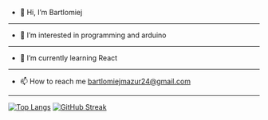 - 👋 Hi, I’m Bartlomiej

---

- 👀 I’m interested in programming and arduino

---

- 🌱 I’m currently learning React

---

- 📫 How to reach me bartlomiejmazur24@gmail.com

---

[![Top Langs](https://github-readme-stats.vercel.app/api/top-langs/?username=anuraghazra&layout=compact)](https://github.com/anuraghazra/github-readme-stats)
[![GitHub Streak](https://streak-stats.demolab.com?user=bartlomiejmazur&theme=dark&date_format=M%20j%5B%2C%20Y%5D)](https://git.io/streak-stats)

<!---
bartlomiejmazur/bartlomiejmazur is a ✨ special ✨ repository because its `README.md` (this file) appears on your GitHub profile.
You can click the Preview link to take a look at your changes.
--->
